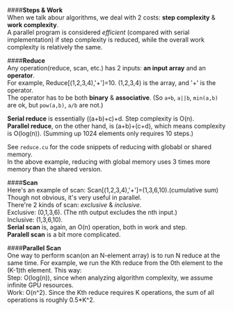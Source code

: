 ####**Steps & Work**  
When we talk abour algorithms, we deal with 2 costs: **step complexity** & **work complexity**.  
A parallel program is considered *efficient* (compared with serial implementation) if step complexity is reduced, while the overall work complexity is relatively the same.  

####**Reduce**  
Any operation(reduce, scan, etc.) has 2 inputs: **an input array** and an **operator**.  
For example, Reduce[(1,2,3,4),'+']=10. (1,2,3,4) is the array, and '+' is the operator.   
The operator has to be both **binary** & **associative**. (So `a+b`, `a||b`, `min(a,b)` are ok, but `pow(a,b)`, `a/b` are not.)  

**Serial reduce** is essentially ((a+b)+c)+d. Step complexity is O(n).  
**Parallel reduce**, on the other hand, is (a+b)+(c+d), which means complexity is O(log(n)). (Summing up 1024 elements only requires 10 steps.)  

See `reduce.cu` for the code snippets of reducing with globabl or shared memory.  
In the above example, reducing with global memory uses 3 times more memory than the shared version.  

####**Scan**  
Here's an example of scan: Scan[(1,2,3,4),'+']=(1,3,6,10).(cumulative sum)  
Though not obvious, it's very useful in parallel.  
There're 2 kinds of scan: *exclusive* & *inclusive*.  
Exclusive: (0,1,3,6). (The nth output excludes the nth input.)  
Inclusive: (1,3,6,10).  
**Serial scan** is, again, an O(n) operation, both in work and step.  
**Paralell scan** is a bit more complicated.  

####**Parallel Scan**  
One way to perform scan(on an N-element array) is to run N reduce at the same time. For example, we run the Kth reduce from the 0th element to the (K-1)th element. This way:  
Step: O(log(n)), since when analyzing algorithm complexity, we assume infinite GPU resources.  
Work: O(n^2). Since the Kth reduce requires K operations, the sum of all operations is roughly 0.5*K^2.  


